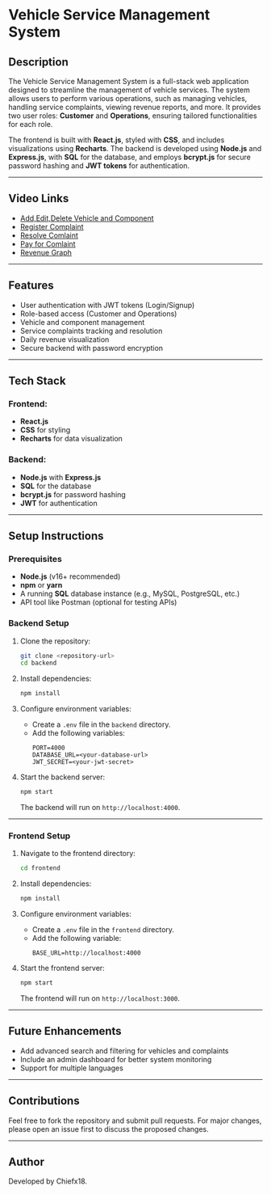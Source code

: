 # Vehicle Service Management System

## Description
The Vehicle Service Management System is a full-stack web application designed to streamline the management of vehicle services. The system allows users to perform various operations, such as managing vehicles, handling service complaints, viewing revenue reports, and more. It provides two user roles: **Customer** and **Operations**, ensuring tailored functionalities for each role.

The frontend is built with **React.js**, styled with **CSS**, and includes visualizations using **Recharts**. The backend is developed using **Node.js** and **Express.js**, with **SQL** for the database, and employs **bcrypt.js** for secure password hashing and **JWT tokens** for authentication.

---

## Video Links
- [Add,Edit,Delete Vehicle and Component](https://drive.google.com/file/d/1v_hC1x5BmNwNzzLO0RZcQ6jvDhAteMQ_/view?usp=drive_link)
- [Register Complaint](https://drive.google.com/file/d/1ALOb9_tY1OtaYxVje2ELaxUTTRQi7WVh/view?usp=drive_link)
- [Resolve Comlaint](https://drive.google.com/file/d/1GlDsHfCbltD7W8117ImAqrQ5A2py3gEd/view?usp=drive_link)
- [Pay for Comlaint](https://drive.google.com/file/d/1jIR1CP3H7B4s431GD0TUScrvauoJkWV6/view?usp=drive_link)
- [Revenue Graph](https://drive.google.com/file/d/11D9wc8J854Fp2sb6yBHQvO9NMkI3nNfG/view?usp=drive_link)

---

## Features
- User authentication with JWT tokens (Login/Signup)
- Role-based access (Customer and Operations)
- Vehicle and component management
- Service complaints tracking and resolution
- Daily revenue visualization
- Secure backend with password encryption
  
---

## Tech Stack

### Frontend:
- **React.js**
- **CSS** for styling
- **Recharts** for data visualization

### Backend:
- **Node.js** with **Express.js**
- **SQL** for the database
- **bcrypt.js** for password hashing
- **JWT** for authentication

---

## Setup Instructions

### Prerequisites
- **Node.js** (v16+ recommended)
- **npm** or **yarn**
- A running **SQL** database instance (e.g., MySQL, PostgreSQL, etc.)
- API tool like Postman (optional for testing APIs)

### Backend Setup
1. Clone the repository:
   ```bash
   git clone <repository-url>
   cd backend
   ```

2. Install dependencies:
   ```bash
   npm install
   ```

3. Configure environment variables:
   - Create a `.env` file in the `backend` directory.
   - Add the following variables:
     ```env
     PORT=4000
     DATABASE_URL=<your-database-url>
     JWT_SECRET=<your-jwt-secret>
     ```

4. Start the backend server:
   ```bash
   npm start
   ```
   The backend will run on `http://localhost:4000`.

---

### Frontend Setup
1. Navigate to the frontend directory:
   ```bash
   cd frontend
   ```

2. Install dependencies:
   ```bash
   npm install
   ```

3. Configure environment variables:
   - Create a `.env` file in the `frontend` directory.
   - Add the following variable:
     ```env
     BASE_URL=http://localhost:4000
     ```

4. Start the frontend server:
   ```bash
   npm start
   ```
   The frontend will run on `http://localhost:3000`.

---

## Future Enhancements
- Add advanced search and filtering for vehicles and complaints
- Include an admin dashboard for better system monitoring
- Support for multiple languages

---

## Contributions
Feel free to fork the repository and submit pull requests. For major changes, please open an issue first to discuss the proposed changes.

---

## Author
Developed by Chiefx18.
